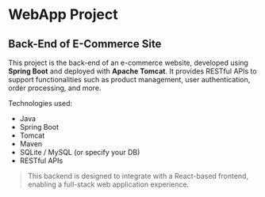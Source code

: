 # WebApp Project

## Back-End of E-Commerce Site

This project is the back-end of an e-commerce website, developed using **Spring Boot** and deployed with **Apache Tomcat**. It provides RESTful APIs to support functionalities such as product management, user authentication, order processing, and more.

Technologies used:
- Java
- Spring Boot
- Tomcat
- Maven
- SQLite / MySQL (or specify your DB)
- RESTful APIs

> This backend is designed to integrate with a React-based frontend, enabling a full-stack web application experience.
